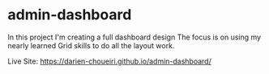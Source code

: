 # admin-dashboard

In this project I'm creating a full dashboard design The focus is on using my nearly learned Grid skills to do all the layout work.

Live Site: https://darien-choueiri.github.io/admin-dashboard/

